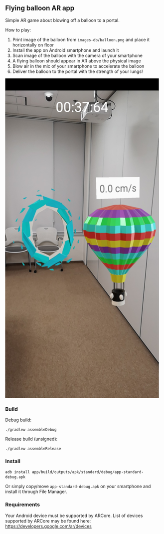 ## Flying balloon AR app

Simple AR game about blowing off a balloon to a portal.

How to play:

1. Print image of the balloon from `images-db/balloon.png` and place it horizontally on floor
2. Install the app on Android smartphone and launch it
3. Scan image of the balloon with the camera of your smartphone
4. A flying balloon should appear in AR above the physical image
5. Blow air in the mic of your smartphone to accelerate the balloon
6. Deliver the balloon to the portal with the strength of your lungs!

![Screenshot](/screenshot.png?raw=true)

### Build

Debug build:

```
./gradlew assembleDebug
```

Release build (unsigned):

```
./gradlew assembleRelease
```

### Install

```
adb install app/build/outputs/apk/standard/debug/app-standard-debug.apk
```

Or simply copy/move `app-standard-debug.apk` on your smartphone and install it through File Manager.

### Requirements

Your Android device must be supported by ARCore.
List of devices supported by ARCore may be found here: https://developers.google.com/ar/devices

